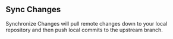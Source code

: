 ## Sync Changes
Synchronize Changes will pull remote changes down to your local repository and then push local commits to the upstream branch.